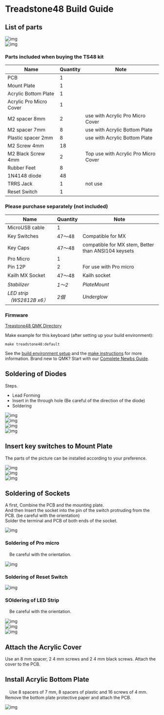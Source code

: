 # Treadstone48 Build Guide

## List of parts

![img](_image/20181216-PC160156.jpg)  
![img](_image/20181216-PC160159.jpg)  

### Parts included when buying the TS48 kit

| Name | Quantity | Note |
| ---- | ---- | --- |
| PCB | 1 | |
| Mount Plate | 1 | |
| Acrylic Bottom Plate | 1 | |
| Acrylic Pro Micro Cover | 1 | |
| M2 spacer 8mm | 2 | use with Acrylic Pro Micro Cover |
| M2 spacer 7mm | 8 | use with Acrylic Bottom Plate |
| Plastic spacer 2mm | 8 | use with Acrylic Bottom Plate |
| M2 Screw 4mm | 18 | |
| M2 Black Screw 4mm| 2 | Top use with Acrylic Pro Micro Cover |
| Rubber Feet | 8 |  |
| 1N4148 diode | 48 |  |
| TRRS Jack | 1 | not use |
| Reset Switch | 1 | |

### Please purchase separately (not included)

| Name | Quantity | Note |
| ---- | ---- | --- |
| MicroUSB cable | 1 | |
| Key Switches | 47～48 | Compatible for MX |
| Key Caps | 47～48 | compatible for MX stem, Better than ANSI104 keysets |
| Pro Micro | 1 | |
| Pin  12P | 2 | For use with Pro micro |
| Kailh MX Socket | 47〜48 | Kailh socket |
| *Stabilizer* | *1～2* | *PlateMount* |
| *LED strip（WS2812B x6）* | *2個* | *Underglow* |

### Firmware

[Treastone48 QMK Directory](https://github.com/qmk/qmk_firmware/tree/master/keyboards/treadstone48)

Make example for this keyboard (after setting up your build environment):

    make treadstone48:default

See the [build environment setup](https://docs.qmk.fm/#/getting_started_build_tools) and the [make instructions](https://docs.qmk.fm/#/getting_started_make_guide) for more information. Brand new to QMK? Start with our [Complete Newbs Guide](https://docs.qmk.fm/#/newbs).

## Soldering of Diodes

Steps.  

 - Lead Forming
 - Insert in the through hole (Be careful of the direction of the diode)
 - Soldering

![img](_image/20181216-PC160164.jpg)  
![img](_image/diode.png)  
![img](_image/20181216-PC160165.jpg)  
![img](_image/20181216-PC160169.jpg)  

## Insert key switches to Mount Plate

The parts of the picture can be installed according to your preference.  

![img](_image/keymap.png)  
![img](_image/20181216-PC160160.jpg)  
![img](_image/20181216-PC160161.jpg)  

## Soldering of Sockets

 A first, Combine the PCB and the mounting plate.  
 And then Insert the socket into the pin of the switch protruding from the PCB. (be careful with the orientation)  
 Solder the terminal and PCB of both ends of the socket.  

![img](_image/20181223-PC230008.jpg)  

### Soldering of Pro micro

　Be careful with the orientation.  

![img](_image/20190202-P2020261.jpg)  

### Soldering of Reset Switch

![img](_image/20181223-PC230006.jpg)  

### SOldering of LED Strip

　Be careful with the orientation.  

![img](_image/20181216-PC160176.jpg)  
![img](_image/20181223-PC230007.jpg)  
![img](_image/20181223-PC230008.jpg)  

## Attach the Acrylic Cover

Use an 8 mm spacer, 2 4 mm screws and 2 4 mm black screws. Attach the cover to the PCB.

## Install Acrylic Bottom Plate

　Use 8 spacers of 7 mm, 8 spacers of plastic and 16 screws of 4 mm. Remove the bottom plate protective paper and attach the PCB.

![img](_image/20181220-PC200005.jpg)  

